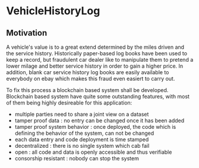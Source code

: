 # VehicleHistoryLog

## Motivation
A vehicle's value is to a great extend determined by the miles driven and the service history. Historically paper-based log books have been used to keep a record, but fraudulent car dealer like to manipulate them to pretend a lower milage and better service history in order to gain a higher price. In addition, blank car service history log books are easily available to everybody on ebay which makes this fraud even easiert to carry out.

To fix this process a blockchain based system shall be developed.
Blockchain based system have quite some outstanding features, with most of them being highly desireable for this application:

* multiple parties need to share a joint view on a dataset
* tamper proof data : no entry can be changed once it has been added
* tamper proof system behavior : once deployed, the code which is defining the behavior of the system, can not be changed
* each data entry and code deployment is time stamped
* decentralized : there is no single system which cab fail
* open : all code and data is openly accessible and thus verifiable
* consorship resistant : nobody can stop the system
